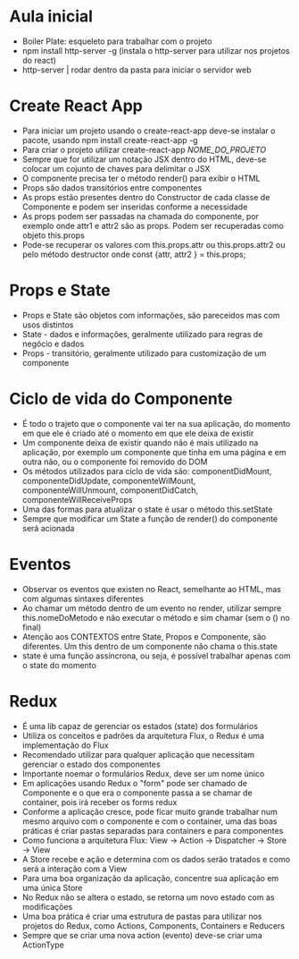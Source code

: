 # Aula inicial
- Boiler Plate: esqueleto para trabalhar com o projeto
- npm install http-server -g (instala o http-server para utilizar nos projetos do react)
- http-server | rodar dentro da pasta para iniciar o servidor web

# Create React App
- Para iniciar um projeto usando o create-react-app deve-se instalar o pacote, usando npm install create-react-app -g
- Para criar o projeto utilizar create-react-app *NOME_DO_PROJETO*
- Sempre que for utilizar um notação JSX dentro do HTML, deve-se colocar um cojunto de chaves para delimitar o JSX
- O componente precisa ter o método render() para exibir o HTML
- Props são dados transitórios entre componentes
- As props estão presentes dentro do Constructor de cada classe de Componente e podem ser inseridas conforme a necessidade
- As props podem ser passadas na chamada do componente, por exemplo <Componente attr='valor1' attr2='valor2' /> onde attr1 e attr2 são as props. Podem ser recuperadas como objeto this.props
- Pode-se recuperar os valores com this.props.attr ou this.props.attr2 ou pelo método destructor onde const {attr, attr2 } = this.props;

# Props e State
- Props e State são objetos com informações, são pareceidos mas com usos distintos
- State - dados e informações, geralmente utilizado para regras de negócio e dados
- Props - transitório, geralmente utilizado para customização de um componente

# Ciclo de vida do Componente
- É todo o trajeto que o componente vai ter na sua aplicação, do momento em que ele é criado até o momento em que ele deixa de existir
- Um componente deixa de existir quando não é mais utilizado na aplicação, por exemplo um componente que tinha em uma página e em outra não, ou o componente foi removido do DOM
- Os métodos utilizados para ciclo de vida são: componentDidMount, componenteDidUpdate, componenteWilMount, componenteWillUnmount, componentDidCatch, componenteWillReceiveProps
- Uma das formas para atualizar o state é usar o método this.setState
- Sempre que modificar um State a função de render() do componente será acionada

# Eventos
- Observar os eventos que existen no React, semelhante ao HTML, mas com algumas sintaxes diferentes
- Ao chamar um método dentro de um evento no render, utilizar sempre this.nomeDoMetodo e não executar o método e sim chamar (sem o () no final)
- Atenção aos CONTEXTOS entre State, Propos e Componente, são diferentes. Um this dentro de um componente não chama o this.state
- state é uma função assíncrona, ou seja, é possível trabalhar apenas com o state do momento

# Redux
- É uma lib capaz de gerenciar os estados (state) dos formulários
- Utiliza os conceitos e padrões da arquitetura Flux, o Redux é uma implementação do Flux
- Recomendado utilizar para qualquer aplicação que necessitam gerenciar o estado dos componentes
- Importante noemar o formulários Redux, deve ser um nome único
- Em aplicações usando Redux o "form" pode ser chamado de Componente e o que era o componente passa a se chamar de container, pois irá receber os forms redux
- Conforme a aplicação cresce, pode ficar muito grande trabalhar num mesmo arquivo com o componente e com o container, uma das boas práticas é criar pastas separadas para containers e para componentes
- Como funciona a arquitetura Flux: View -> Action -> Dispatcher -> Store -> View
- A Store recebe e ação e determina com os dados serão tratados e como será a interação com a View
- Para uma boa organização da aplicação, concentre sua aplicação em uma única Store
- No Redux não se altera o estado, se retorna um novo estado com as modificações
- Uma boa prática é criar uma estrutura de pastas para utilizar nos projetos do Redux, como Actions, Components, Containers e Reducers
- Sempre que se criar uma nova action (evento) deve-se criar uma ActionType
